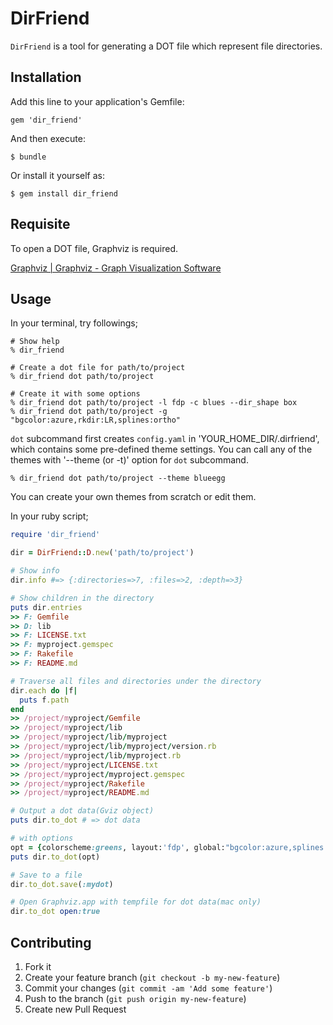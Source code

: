 # DirFriend

`DirFriend` is a tool for generating a DOT file which represent file directories.

## Installation

Add this line to your application's Gemfile:

    gem 'dir_friend'

And then execute:

    $ bundle

Or install it yourself as:

    $ gem install dir_friend

## Requisite

To open a DOT file, Graphviz is required.

[Graphviz | Graphviz - Graph Visualization Software](http://www.graphviz.org/ "Graphviz | Graphviz - Graph Visualization Software")

## Usage

In your terminal, try followings;

    # Show help
    % dir_friend

    # Create a dot file for path/to/project
    % dir_friend dot path/to/project
    
    # Create it with some options
    % dir_friend dot path/to/project -l fdp -c blues --dir_shape box
    % dir_friend dot path/to/project -g "bgcolor:azure,rkdir:LR,splines:ortho"

`dot` subcommand first creates `config.yaml` in 'YOUR_HOME_DIR/.dirfriend', which contains some pre-defined theme settings. You can call any of the themes with '--theme (or -t)' option for `dot` subcommand.

    % dir_friend dot path/to/project --theme blueegg

You can create your own themes from scratch or edit them.


In your ruby script;

```ruby
require 'dir_friend'

dir = DirFriend::D.new('path/to/project')

# Show info
dir.info #=> {:directories=>7, :files=>2, :depth=>3}

# Show children in the directory
puts dir.entries
>> F: Gemfile
>> D: lib
>> F: LICENSE.txt
>> F: myproject.gemspec
>> F: Rakefile
>> F: README.md

# Traverse all files and directories under the directory
dir.each do |f|
  puts f.path
end
>> /project/myproject/Gemfile
>> /project/myproject/lib
>> /project/myproject/lib/myproject
>> /project/myproject/lib/myproject/version.rb
>> /project/myproject/lib/myproject.rb
>> /project/myproject/LICENSE.txt
>> /project/myproject/myproject.gemspec
>> /project/myproject/Rakefile
>> /project/myproject/README.md

# Output a dot data(Gviz object)
puts dir.to_dot # => dot data

# with options
opt = {colorscheme:greens, layout:'fdp', global:"bgcolor:azure,splines:ortho" }
puts dir.to_dot(opt)

# Save to a file
dir.to_dot.save(:mydot)

# Open Graphviz.app with tempfile for dot data(mac only)
dir.to_dot open:true
```

## Contributing

1. Fork it
2. Create your feature branch (`git checkout -b my-new-feature`)
3. Commit your changes (`git commit -am 'Add some feature'`)
4. Push to the branch (`git push origin my-new-feature`)
5. Create new Pull Request
